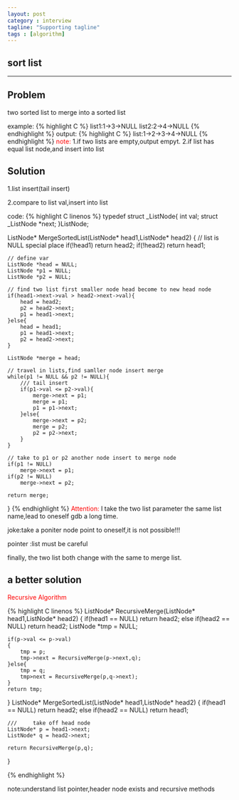 ```yaml
---
layout: post
category : interview
tagline: "Supporting tagline"
tags : [algorithm]
---
```

sort list
---
<!--more-->
---


## Problem
two sorted list to merge into a sorted list

example:
{% highlight C %}
list1:1->3->NULL
list2:2->4->NULL
{% endhighlight %}
output:
{% highlight C %}
list:1->2->3->4->NULL
{% endhighlight %}
<font color="red">note:</font>
1.if two lists are empty,output empyt.
2.if list has equal list  node,and insert into list

## Solution
1.list insert(tail insert)

2.compare to list val,insert into list

code:
{% highlight C linenos %}
typedef struct _ListNode{
	int		val;
	struct _ListNode *next;
}ListNode;

ListNode* MergeSortedList(ListNode* head1,ListNode* head2)
{
	// list is NULL special place
	if(!head1)
		return head2;
	if(!head2)
		return head1;

	// define var
	ListNode *head = NULL;
	ListNode *p1 = NULL;
	ListNode *p2 = NULL;

	// find two list first smaller node head become to new head node
	if(head1->next->val > head2->next->val){
		head = head2;
		p2 = head2->next;
		p1 = head1->next;
	}else{
		head = head1;
		p1 = head1->next;
		p2 = head2->next;
	}

	ListNode *merge = head;

	// travel in lists,find samller node insert merge
	while(p1 != NULL && p2 != NULL){
		/// tail insert
		if(p1->val <= p2->val){
			merge->next = p1;
			merge = p1;
			p1 = p1->next;
		}else{
			merge->next = p2;
			merge = p2;
			p2 = p2->next;
		}
	}

	// take to p1 or p2 another node insert to merge node
	if(p1 != NULL)
		merge->next = p1;
	if(p2 != NULL)
		merge->next = p2;

	return merge;
}
{% endhighlight %}
<font color="red">Attention:</font>
I take the two list parameter the same list name,lead to oneself gdb a long time.

joke:take a  poniter node point to oneself,it is not possible!!!

pointer :list must be careful

finally, the two list both change with the same to merge list.

## a better solution
<font color="red">Recursive Algorithm</font>

{% highlight C linenos %}
ListNode* RecursiveMerge(ListNode* head1,ListNode* head2)
{
	if(head1 == NULL)
		return head2;
	else if(head2 == NULL)
		return head2;
	ListNode *tmp = NULL;

	if(p->val <= p->val)
	{
		tmp = p;
		tmp->next = RecursiveMerge(p->next,q);
	}else{
		tmp = q;
		tmp>next = RecursiveMerge(p,q->next);
	}
	return tmp;

}
ListNode* MergeSortedList(ListNode* head1,ListNode* head2)
{
	if(head1 == NULL)
		return head2;
	else if(head2 == NULL)
		return head1;

	///		take off head node
	ListNode* p = head1->next;
	ListNode* q = head2->next;

	return RecursiveMerge(p,q);
}

{% endhighlight %}

note:understand list pointer,header node exists  and recursive methods


